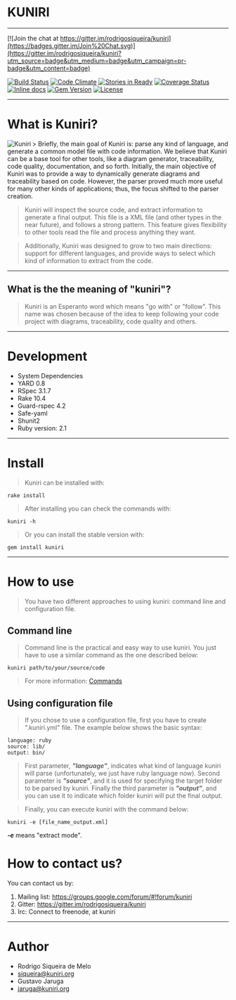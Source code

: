 # KUNIRI

----

[![Join the chat at https://gitter.im/rodrigosiqueira/kuniri](https://badges.gitter.im/Join%20Chat.svg)](https://gitter.im/rodrigosiqueira/kuniri?utm_source=badge&utm_medium=badge&utm_campaign=pr-badge&utm_content=badge)

[![Build Status](https://travis-ci.org/Kuniri/kuniri.svg?branch=master)](https://travis-ci.org/Kuniri/kuniri)
[![Code Climate](https://codeclimate.com/github/Kuniri/kuniri/badges/gpa.svg)](https://codeclimate.com/github/Kuniri/kuniri)
[![Stories in Ready](https://badge.waffle.io/Kuniri/kuniri.svg?label=ready&title=Ready)](http://waffle.io/Kuniri/kuniri)
[![Coverage Status](https://coveralls.io/repos/Kuniri/kuniri/badge.svg?branch=master&service=github)](https://coveralls.io/github/Kuniri/kuniri?branch=master)
[![Inline docs](http://inch-ci.org/github/Kuniri/kuniri.svg?branch=master)](http://inch-ci.org/github/Kuniri/kuniri)
[![Gem Version](https://badge.fury.io/rb/kuniri.svg)](http://badge.fury.io/rb/kuniri)
[![License](https://img.shields.io/badge/license-LGPLv3-green.svg)](https://github.com/Kuniri/kuniri/blob/master/COPYING)

----
# What is Kuniri?

<img src="https://github.com/kuniri/kuniri/wiki/logo/256px/with_round_border.png" alt="Kuniri" align="left" />
> Briefly, the main goal of Kuniri is: parse any kind of language, and generate
a common model file with code information. We believe that Kuniri can be a base
tool for other tools, like a diagram generator, traceability, code quality,
documentation, and so forth. Initially, the main objective of Kuniri was to
provide a way to dynamically generate diagrams and traceability based on code.
However, the parser proved much more useful for many other kinds of
applications; thus, the focus shifted to the parser creation.

> Kuniri will inspect the source code, and extract information to generate a
final output. This file is a XML file (and other types in the near future), and
follows a strong pattern. This feature gives flexibility to other tools read the
file and process anything they want.

> Additionally, Kuniri was designed to grow to two main directions: support for
different languages, and provide ways to select which kind of information to
extract from the code.

----
## What is the the meaning of "kuniri"?

> Kuniri is an Esperanto word which means "go with" or "follow". This name was
chosen because of the idea to keep following your code project with diagrams,
traceability, code quality and others.

----
# Development

* System Dependencies
 * YARD 0.8
 * RSpec 3.1.7
 * Rake 10.4
 * Guard-rspec 4.2
 * Safe-yaml
 * Shunit2
* Ruby version: 2.1

----
# Install

> Kuniri can be installed with:

```
rake install
```

> After installing you can check the commands with:

```
kuniri -h
```

> Or you can install the stable version with:

```
gem install kuniri
```

----
# How to use

> You have two different approaches to using kuniri: command line and
configuration file.

## Command line

> Command line is the practical and easy way to use kuniri. You just have to
use a similar command as the one described below:

```
kuniri path/to/your/source/code
```

> For more information: [Commands](https://github.com/Kuniri/kuniri/wiki/Commands)

## Using configuration file

> If you chose to use a configuration file, first you have to create
".kuniri.yml" file. The example below shows the basic syntax:

```
language: ruby
source: lib/
output: bin/
```

> First parameter, ***"language"***, indicates what kind of language kuniri
will parse (unfortunately, we just have ruby language now). Second parameter
is ***"source"***, and it is used for specifying the target folder to be parsed
by kuniri. Finally the third parameter is ***"output"***, and you can use it to
indicate which folder kuniri will put the final output.

> Finally, you can execute kuniri with the command below:

```
kuniri -e [file_name_output.xml]
```

***-e*** means "extract mode".

# How to contact us?

You can contact us by:

1. Mailing list: https://groups.google.com/forum/#!forum/kuniri
2. Gitter: https://gitter.im/rodrigosiqueira/kuniri
3. Irc: Connect to freenode, at kuniri

----
# Author

* Rodrigo Siqueira de Melo
 * siqueira@kuniri.org
* Gustavo Jaruga
 * jaruga@kuniri.org
